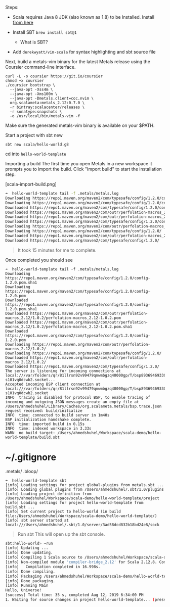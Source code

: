 Steps:

- Scala requires Java 8 JDK (also known as 1.8) to be Installed. Install [from here](https://www.oracle.com/technetwork/java/javase/downloads/jdk8-downloads-2133151.html)
- Install SBT `brew install sbt@1`
  - What is SBT?


- Add `derekwyatt/vim-scala` for syntax highlighting and sbt source file

Next, build a metals-vim binary for the latest Metals release using the Coursier command-line interface.

```shell
curl -L -o coursier https://git.io/coursier
chmod +x coursier
./coursier bootstrap \
  --java-opt -Xss4m \
  --java-opt -Xms100m \
  --java-opt -Dmetals.client=coc.nvim \
  org.scalameta:metals_2.12:0.7.0 \
  -r bintray:scalacenter/releases \
  -r sonatype:snapshots \
  -o /usr/local/bin/metals-vim -f

```

Make sure the generated metals-vim binary is available on your $PATH.

Start a project with sbt new

```
sbt new scala/hello-world.g8
```

cd into `hello-world-template`


Importing a build
The first time you open Metals in a new workspace it prompts you to import the build. Click "Import build" to start the installation step.

[scala-import-build.png]


```bash
➜  hello-world-template tail -f .metals/metals.log
Downloading https://repo1.maven.org/maven2/com/typesafe/config/1.2.0/config-1.2.0.pom.sha1
Downloading https://repo1.maven.org/maven2/com/typesafe/config/1.2.0/config-1.2.0.pom
Downloaded https://repo1.maven.org/maven2/com/typesafe/config/1.2.0/config-1.2.0.pom.sha1
Downloaded https://repo1.maven.org/maven2/com/outr/perfolation-macros_2.12/1.0.2/perfolation-macros_2.12-1.0.2.pom
Downloaded https://repo1.maven.org/maven2/com/outr/perfolation-macros_2.12/1.0.2/perfolation-macros_2.12-1.0.2.pom.sha1
Downloaded https://repo1.maven.org/maven2/com/typesafe/config/1.2.0/config-1.2.0.pom
Downloading https://repo1.maven.org/maven2/com/outr/perfolation-macros_2.12/1.0.2/
Downloading https://repo1.maven.org/maven2/com/typesafe/config/1.2.0/
Downloaded https://repo1.maven.org/maven2/com/outr/perfolation-macros_2.12/1.0.2/
Downloaded https://repo1.maven.org/maven2/com/typesafe/config/1.2.0/
```
> It took 15 minutes for me to complete.

Once completed you should see

```
➜  hello-world-template tail -f .metals/metals.log
Downloading https://repo1.maven.org/maven2/com/typesafe/config/1.2.0/config-1.2.0.pom.sha1
Downloading https://repo1.maven.org/maven2/com/typesafe/config/1.2.0/config-1.2.0.pom
Downloaded https://repo1.maven.org/maven2/com/typesafe/config/1.2.0/config-1.2.0.pom.sha1
Downloaded https://repo1.maven.org/maven2/com/outr/perfolation-macros_2.12/1.0.2/perfolation-macros_2.12-1.0.2.pom
Downloaded https://repo1.maven.org/maven2/com/outr/perfolation-macros_2.12/1.0.2/perfolation-macros_2.12-1.0.2.pom.sha1
Downloaded https://repo1.maven.org/maven2/com/typesafe/config/1.2.0/config-1.2.0.pom
Downloading https://repo1.maven.org/maven2/com/outr/perfolation-macros_2.12/1.0.2/
Downloading https://repo1.maven.org/maven2/com/typesafe/config/1.2.0/
Downloaded https://repo1.maven.org/maven2/com/outr/perfolation-macros_2.12/1.0.2/
Downloaded https://repo1.maven.org/maven2/com/typesafe/config/1.2.0/
The server is listening for incoming connections at local:///var/folders/qr/81llrsn92v99479qnwmbgzq40000gp/T/bsp893694693305760194/-s101vq0dcwb2.socket...
Accepted incoming BSP client connection at local:///var/folders/qr/81llrsn92v99479qnwmbgzq40000gp/T/bsp893694693305760194/-s101vq0dcwb2.socket
INFO  tracing is disabled for protocol BSP, to enable tracing of incoming and outgoing JSON messages create an empty file at /Users/ahmedshuhel/Library/Caches/org.scalameta.metals/bsp.trace.json
request received: build/initialize
INFO  time: connected to build server in 1m40s
BSP initialization handshake complete.
INFO  time: imported build in 0.15s
INFO  time: indexed workspace in 3.33s
WARN  no build target: /Users/ahmedshuhel/Workspace/scala-demo/hello-world-template/build.sbt
```

# ~/.gitignore
.metals/
.bloop/


```
➜  hello-world-template sbt
[info] Loading settings for project global-plugins from metals.sbt ...
[info] Loading global plugins from /Users/ahmedshuhel/.sbt/1.0/plugins
[info] Loading project definition from /Users/ahmedshuhel/Workspace/scala-demo/hello-world-template/project
[info] Loading settings for project hello-world-template from build.sbt ...
[info] Set current project to hello-world (in build file:/Users/ahmedshuhel/Workspace/scala-demo/hello-world-template/)
[info] sbt server started at local:///Users/ahmedshuhel/.sbt/1.0/server/3ad58dcd832b18bd24e8/sock
```
> Run sbt This will open up the sbt console.

```bash
sbt:hello-world> ~run
[info] Updating ...
[info] Done updating.
[info] Compiling 1 Scala source to /Users/ahmedshuhel/Workspace/scala-demo/hello-world-template/target/scala-2.12/classes ...
[info] Non-compiled module 'compiler-bridge_2.12' for Scala 2.12.8. Compiling...
[info]   Compilation completed in 16.998s.
[info] Done compiling.
[info] Packaging /Users/ahmedshuhel/Workspace/scala-demo/hello-world-template/target/scala-2.12/hello-world_2.12-1.0.jar ...
[info] Done packaging.
[info] Running Main
Hello, Universe!
[success] Total time: 35 s, completed Aug 12, 2019 6:34:00 PM
1. Waiting for source changes in project hello-world-template... (press enter to interrupt)
```
